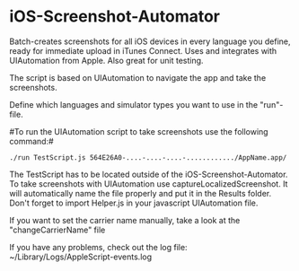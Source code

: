 iOS-Screenshot-Automator
========================

Batch-creates screenshots for all iOS devices in every language you define, ready for immediate upload in iTunes Connect. Uses and integrates with UIAutomation from Apple. Also great for unit testing.

The script is based on UIAutomation to navigate the app and take the screenshots.

Define which languages and simulator types you want to use in the "run"-file. 

#To run the UIAutomation script to take screenshots use the following command:#
```shell
./run TestScript.js 564E26A0-....-....-....-............/AppName.app/
```
The TestScript has to be located outside of the iOS-Screenshot-Automator. To take screenshots with UIAutomation use captureLocalizedScreenshot. It will automatically name the file properly and put it in the Results folder.
Don't forget to import Helper.js in your javascript UIAutomation file. 

If you want to set the carrier name manually, take a look at the "changeCarrierName" file

If you have any problems, check out the log file: ~/Library/Logs/AppleScript-events.log